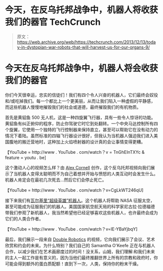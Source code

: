 # 今天，在反乌托邦战争中，机器人将收获我们的器官 TechCrunch

> 原文：<https://web.archive.org/web/https://techcrunch.com/2013/12/13/today-in-dystopian-war-robots-that-will-harvest-us-for-our-organs-9/>

# 今天在反乌托邦战争中，机器人将会收获我们的器官

你们今天很幸运，忠实的信徒们！我们有四个令人兴奋的机器人，它们最终会奴役和/或吃掉我们。每一个都比上一个更美丽，从而让我们陷入一种虚假的平静感，而这些机器人慢慢地摧毁我们的社会或道德，最终摧毁我们的有机物质。

首先是黄貂鱼 500 无人机，这是一种四旋翼飞行器，具有一些令人惊讶的功能。黄貂鱼有纠正俯仰的程序，防止你驾驶它时它到处翻转。一个中央马达控制所有四个旋翼，它使用一个独特的飞行控制器来保持直立，甚至可以帮助它在没有动力的情况下着陆。虽然标准的四轴飞行器设计很好，但我认为当机器人强迫我们进入美国腹地的搬迁营地时，这种加上火焰喷射器的设计真的会让事情变得更糟。

【YouTube = http://www . YouTube . com/watch？v = TnGhEInTXYc & feature = youtu . be]

这个激动人心的视频怎么样？由 [Alex Cornell](https://web.archive.org/web/20221006110206/https://twitter.com/alexcornell) 创作，这个反乌托邦视频向我们展示了当机器人变得太聪明而不为自己着想并开始与愤怒的人类互动时会发生什么。机器人肯定会在最初几次死去…然后它们会停止死亡。

【YouTube = http://www . YouTube . com/watch？v=CgLkWT246qU]

接下来我们有[瓦尔基里“超级英雄”机器人](https://web.archive.org/web/20221006110206/http://spectrum.ieee.org/automaton/robotics/military-robots/nasa-jsc-unveils-valkyrie-drc-robot)。这个机器人将帮助 NASA 征服太空，甚至可能成为征服我们的机器人。美国国家航空航天局的科学家尼古拉·拉德福德带我们参观了新机器人，我当然希望他已经足够喜欢这些机器人，也许最终会成为它们的人类合作者。

【YouTube = http://www . YouTube . com/watch？v=IE-YBaYjbqY]

最后，我们展示一段来自 [Double Robotics](https://web.archive.org/web/20221006110206/https://beta.techcrunch.com/tag/double-robotics/) 的视频，它向我们展示了会议、艺术欣赏和约会的未来。为什么特别？我们自己的 Samantha O'Keefe 正在与机器人合作，以减少我们在艺术画廊度过的时间！没关系，山姆，我们理解:和我们未来的主人一起工作是有意义的，因为当他们最终推翻世界上所有的宗教和政府时，你可能会得到额外的蛋白质配额！直到下一次，人类，保持你的粉末干燥。